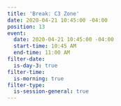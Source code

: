 ```yaml
---
title: 'Break: C3 Zone'
date: 2020-04-21 10:45:00 -04:00
position: 13
event:
  date: 2020-04-21 10:45:00 -04:00
  start-time: 10:45 AM
  end-time: 11:00 AM
filter-date:
  is-day-3: true
filter-time:
  is-morning: true
filter-type:
  is-session-general: true
---
```


